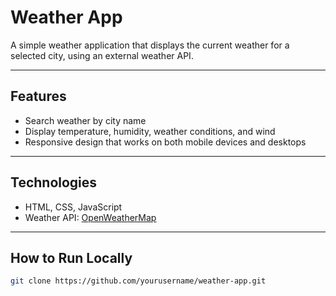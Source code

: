# Weather App

A simple weather application that displays the current weather for a selected city, using an external weather API.

---

## Features

- Search weather by city name  
- Display temperature, humidity, weather conditions, and wind  
- Responsive design that works on both mobile devices and desktops

---

## Technologies

- HTML, CSS, JavaScript  
- Weather API: [OpenWeatherMap](https://openweathermap.org/)

---

## How to Run Locally

```bash
git clone https://github.com/yourusername/weather-app.git
